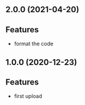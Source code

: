 ## 2.0.0 (2021-04-20)

## Features

- format the code

## 1.0.0 (2020-12-23)

## Features

- first upload